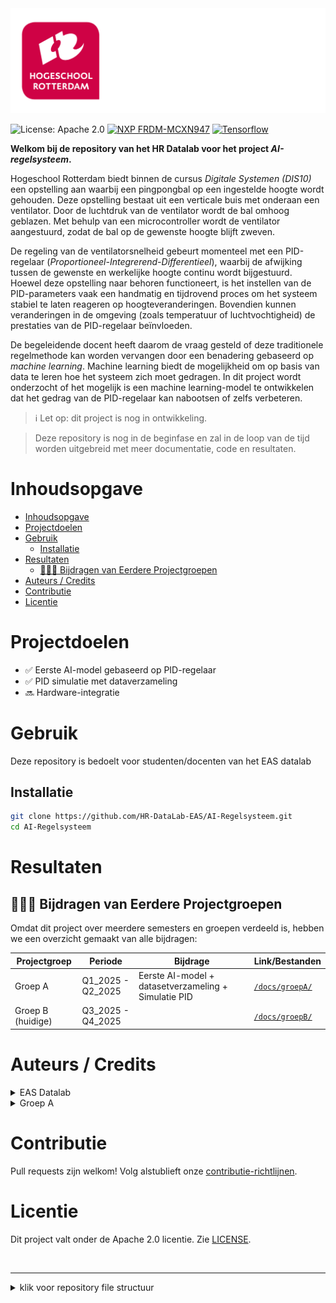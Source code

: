 
<div align="center">
  <img src="Archive/img/AIregelsysteem_logo.svg">
</div>


![License: Apache 2.0](https://img.shields.io/badge/License-Apache_2.0-brightgreen.svg)
[![NXP FRDM-MCXN947](https://img.shields.io/badge/NXP-FRDM_MCXN947-blue.svg)](https://www.nxp.com/design/development-boards/freedom-development-boards/freedom-development-platform-for-mcx-n-series:FRDM-MCXN947)
[![Tensorflow](https://img.shields.io/badge/Tensorflow-orange.svg)](https://www.tensorflow.org/)

**Welkom bij de repository van het HR Datalab voor het project *AI-regelsysteem*.**

Hogeschool Rotterdam biedt binnen de cursus *Digitale Systemen (DIS10)* een opstelling aan waarbij een pingpongbal op een ingestelde hoogte wordt gehouden. Deze opstelling bestaat uit een verticale buis met onderaan een ventilator. Door de luchtdruk van de ventilator wordt de bal omhoog geblazen. Met behulp van een microcontroller wordt de ventilator aangestuurd, zodat de bal op de gewenste hoogte blijft zweven.  

De regeling van de ventilatorsnelheid gebeurt momenteel met een PID-regelaar (*Proportioneel-Integrerend-Differentieel*), waarbij de afwijking tussen de gewenste en werkelijke hoogte continu wordt bijgestuurd. Hoewel deze opstelling naar behoren functioneert, is het instellen van de PID-parameters vaak een handmatig en tijdrovend proces om het systeem stabiel te laten reageren op hoogteveranderingen. Bovendien kunnen veranderingen in de omgeving (zoals temperatuur of luchtvochtigheid) de prestaties van de PID-regelaar beïnvloeden.  

De begeleidende docent heeft daarom de vraag gesteld of deze traditionele regelmethode kan worden vervangen door een benadering gebaseerd op *machine learning*. Machine learning biedt de mogelijkheid om op basis van data te leren hoe het systeem zich moet gedragen. In dit project wordt onderzocht of het mogelijk is een machine learning-model te ontwikkelen dat het gedrag van de PID-regelaar kan nabootsen of zelfs verbeteren.  

> ℹ️ Let op: dit project is nog in ontwikkeling.

> Deze repository is nog in de beginfase en zal in de loop van de tijd worden uitgebreid met meer documentatie, code en resultaten.
  
# Inhoudsopgave
- [Inhoudsopgave](#inhoudsopgave)
- [Projectdoelen](#projectdoelen)
- [Gebruik](#gebruik)
  - [Installatie](#installatie)
- [Resultaten](#resultaten)
  - [🧑‍🤝‍🧑 Bijdragen van Eerdere Projectgroepen](#-bijdragen-van-eerdere-projectgroepen)
- [Auteurs / Credits](#auteurs--credits)
- [Contributie](#contributie)
- [Licentie](#licentie)

# Projectdoelen

- ✅ Eerste AI-model gebaseerd op PID-regelaar
- ✅ PID simulatie met dataverzameling
- 🔜 Hardware-integratie

# Gebruik

Deze repository is bedoelt voor studenten/docenten van het EAS datalab

## Installatie

```bash
git clone https://github.com/HR-DataLab-EAS/AI-Regelsysteem.git
cd AI-Regelsysteem
```


# Resultaten

## 🧑‍🤝‍🧑 Bijdragen van Eerdere Projectgroepen

Omdat dit project over meerdere semesters en groepen verdeeld is, hebben we een overzicht gemaakt van alle bijdragen:

| Projectgroep | Periode    | Bijdrage                                | Link/Bestanden              |
|--------------|------------|------------------------------------------|------------------------------|
| Groep A      | Q1_2025 - Q2_2025  | Eerste AI-model + datasetverzameling + Simulatie PID         | [`/docs/groepA/`](docs/Groep_A) |
| Groep B  (huidige)    | Q3_2025 - Q4_2025  |      | [`/docs/groepB/`](docs/Groep_B) |

# Auteurs / Credits

<details>
  <summary>EAS Datalab</summary>

  | Naam          | Rol               | Contact                |
|---------------|-------------------------------|------------------------|
| Groot Nibbelink     | Project begeleider          | [s.groot.nibbelink@hr.nl](mailto:s.groot.nibbelink@hr.nl) |
| Mitchel Reints     | Junior tech lead       | [1040953@hr.nl](mailto:1040953@hr.nl)                   |


</details>
<details>

  <summary>Groep A</summary>

  | Naam          | Rol / Bijdrage                | Contact                |
|---------------|-------------------------------|------------------------|
| Mitchel Reints     | AI-model & simulatie          | [1040953@hr.nl](mailto:1040953@hr.nl) |
| Thomas van Ommeren     | Hardware-implementatie        | [1033239@hr.nl](mailto:1033239@hr.nl) |
| Yered Scheffer     | eIQ Toolkit          | [1048873@hr.nl](mailto:1048873@hr.nl) |
| Piet Poot     | eIQ Toolkit & Hardware          | [1023763@hr.nl](mailto:1023763@hr.nl) |

</details>

# Contributie

Pull requests zijn welkom! Volg alstublieft onze [contributie-richtlijnen](CONTRIBUTING.md).

# Licentie

Dit project valt onder de Apache 2.0 licentie. Zie [LICENSE](LICENSE).

<br>

---

<details>
  <summary>klik voor repository file structuur</summary>
  
  ```plaintext
ai-regelsysteem/
├── Archive/
├── docs/
├────────groepA/
├────────groepB/
├── contributing
├── LICENSE
├── README.md
```

</details>
